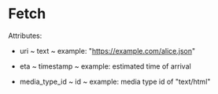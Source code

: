# Fetch

Attributes:

* uri ~ text ~ example: "https://example.com/alice.json"

* eta ~ timestamp ~ example: estimated time of arrival

* media_type_id ~ id ~ example: media type id of "text/html"
